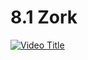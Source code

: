 # 8.1 Zork

[![Video Title]([https://img.youtube.com/vi/VIDEO_ID/0.jpg)](https://youtu.be/9B3pjzYM2cs?si=iuG-SVwn4ql_DAe9)
